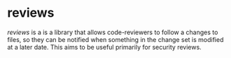 reviews
=======
*reviews* is a is a library that allows code-reviewers to follow a changes to files, so they can be notified when something in the change set is modified at a later date. This aims to be useful primarily for security reviews.
